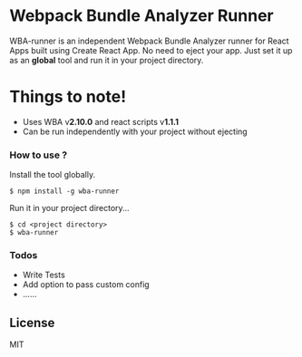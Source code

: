 # Webpack Bundle Analyzer Runner

WBA-runner is an independent Webpack Bundle Analyzer runner for React Apps built using Create React App.
No need to eject your app. Just set it up as an **global** tool and run it in your project directory.

# Things to note!

* Uses WBA v**2.10.0** and react scripts v**1.1.1**
* Can be run independently with your project without ejecting

### How to use ?

Install the tool globally.

```node
$ npm install -g wba-runner
```

Run it in your project directory...

```node
$ cd <project directory>
$ wba-runner
```

### Todos

* Write Tests
* Add option to pass custom config
* ......

## License

MIT
